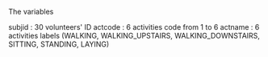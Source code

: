 The variables

subjid : 30 volunteers' ID
actcode : 6 activities code from 1 to 6
actname : 6 activities labels (WALKING, WALKING_UPSTAIRS, WALKING_DOWNSTAIRS, SITTING, STANDING, LAYING)

